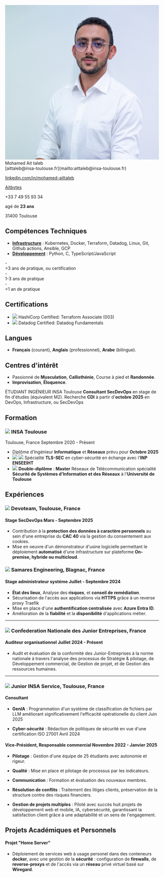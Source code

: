 
<div class="content-wrapper">
<div class="left-column">

<div class="header">

<img src="./71.jpg" class="profile_pic">
<div class="contact-info">

<span class="info">
<span class="name">Mohamed Ait taleb</span>

<div class="info_2">
<i class="fa fa-envelope-o" aria-hidden="true"></i> [aittaleb@insa-toulouse.fr](mailto:aittaleb@insa-toulouse.fr) 


<i class="fa fa-linkedin" aria-hidden="true"></i> [linkedin.com/in/mohamed-aittaleb](https://www.linkedin.com/in/mohamed-aittaleb-84249325a/) 


<i class="fa fa-github" aria-hidden="true"></i> [Aitbytes](https://github.com/Aitbytes)

<i class="fa fa-phone"></i>+33 7 49 55 93 34 

<i class="fa fa-calendar" aria-hidden="true"></i> agé de **23 ans**

<i class="fa fa-home" aria-hidden="true"></i> 31400 Toulouse

</div>
</div>



</div>

## Compétences Techniques

- <u>**Infrastructure**</u> :<span class="mastered"> Kubernetes, Docker, Terraform, Datadog, Linux, Git</span>, <span class="ammateur">Github actions</span>, <span class="familiar">Ansible, GCP</span> 
- <u>**Développement**</u> : <span class="mastered">Python, C, TypeScript/JavaScript</span>  

<div class="legend">
- <div class="mastered"><i class="fa fa-square" aria-hidden="true"></i>  &gt;3 ans de pratique, ou certification</div>
- <div class="ammateur"><i class="fa fa-square" aria-hidden="true"></i> 1-3 ans de pratique</div>
- <div class="familiar"><i class="fa fa-square" aria-hidden="true"></i> &lt;1 an de pratique</div>
</div>

## Certifications
- <img src="./hashicorp_logo.jpg" class="logo"> HashiCorp Certified: Terraform Associate (003)
- <img src="./datadog_logo.jpg" class="logo"> Datadog Certified: Datadog Fundamentals

## Langues 

- **Français** (courant), **Anglais** (professionnel), **Arabe** (bilingue).

## Centres d'intérêt

- Passionné de **Musculation**, **Callisthénie**, Course à pied et **Randonnée**.
- **Improvisation**, **Éloquence**.



</div>

</span>

<div class="main-content">

 <span class="intitule">ÉTUDIANT INGÉNIEUR INSA Toulouse</span>
 <span class="sous-intitule">**Consultant SecDevOps** en stage de fin d'études (équivalent M2). Recherche **CDI** à partir d'**octobre 2025** en DevOps, Infrastructure, ou SecDevOps </span>
<!-- <div class="descriptif"> -->
<!---->
<!-- # Recherche -->
<!--  - **Stage** de **fin d'études** de **Mars à Septembre 2025**. -->
<!---->
<!-- </div> -->

## Formation

### <img src="./logo_insa.jpg" class="logo"> INSA Toulouse 
<location>Toulouse, France</location>  <time>Septembre 2020 - Présent</time>

- Diplôme d'Ingénieur **Informatique** et **Réseaux** prévu pour **Octobre 2025**
- <img src="./tls-sec.jpg" class="logo"> <img src="./n7.jpg" class="logo"> Spécialité **TLS-SEC** en cyber-sécurité en échange avec l'**INP ENSEEIHT**
- <img src="./pastille-UT.jpg" class="logo"> **Double-diplôme** : **Master** Réseaux de Télécommunication spécialité **Sécurité de Systèmes d'Information et des Réseaux** à l'**Université de Toulouse** 






## Expériences 
### <img src="./devoteam.jpg" class="logo-entreprise"> Devoteam, Toulouse, France 
#### Stage SecDevOps <time>Mars - Septembre 2025</time>
- Contribution à la **protection des données à caractère personnels** au sein d'une entreprise du **CAC 40** via la gestion du consentement aux cookies.
- Mise en oeuvre d'un démonstrateur d'usine logicielle permettant le déploiement **automatisé** d'une infrastructure sur plateforme **On-premise, hybride ou multicloud**. 

### <img src="./samares.jpg" class="logo-entreprise"> Samares Engineering, Blagnac, France 
#### Stage administrateur systéme <time>Juillet - Septembre 2024</time>
- **État des lieux**, Analyse des **risques**, et **conseil de remédiation**.
- Sécurisation de l'accès aux applications via **HTTPS** grâce à un reverse proxy Traefik 
- Mise en place d'une **authentification centralisée** avec **Azure Entra ID**.
- Amélioration de la **fiabilité** et la **disponibilité** d'applications métier.

----------


### <img src="./JE.jpg" class="logo-entreprise" > Confederation Nationale des Junior Entreprises, France 
#### Auditeur organisationnel <time>Juillet 2024 - Présent</time>
- Audit et évaluation de la conformité des Junior-Entreprises à la norme nationale à travers l'analyse des processus de Stratégie & pilotage, de Développement commercial, de Gestion de projet, et de Gestion des ressources humaines.

----------

### <img src="./JIS.jpg" style="height: 22px" class="logo-entreprise"> Junior INSA Service, Toulouse, France 
#### Consultant 

- **GenIA** : Programmation d'un système de classification de fichiers par LLM améliorant significativement l'efficacité opérationelle du client <timesmall>Juin 2025</timesmall>

- **Cyber-sécurité** : Rédaction de politiques de sécurité en vue d'une certification ISO 27001 <timesmall>Avril 2024</timesmall>

#### Vice-Président, Responsable commercial  <time>Novembre 2022 - Janvier 2025</time>

- **Pilotage** : Gestion d'une équipe de 25 étudiants avec autonomie et rigeur.
- **Qualité** : Mise en place et pilotage de processus par les indicateurs.
- **Communication** : Formation et évaluation des nouveaux membres.
- **Résolution de conflits** : Traitement des litiges clients, préservation de la structure contre des risques financiers.

- **Gestion de projets multiples** : Piloté avec succès huit projets de développement web et mobile, IA, cybersécurité, garantissant la satisfaction client grâce à une adaptabilité et un sens de l'engagement.


## Projets Académiques et Personnels



#### Projet "Home Server"
- Déploiement de services web à usage personel dans des conteneurs **docker**, avec une gestion de la **sécurité** : configuration de **firewalls**, de **reverse-proxys** et de l'accès via un **réseau** privé virtuel basé sur **Wiregard**.


</div>
</div>


<script type="text/javascript" src="source/script.js"></script>


